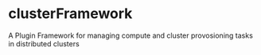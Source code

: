 # clusterFramework

A Plugin Framework for managing compute and cluster provosioning tasks in distributed clusters  
